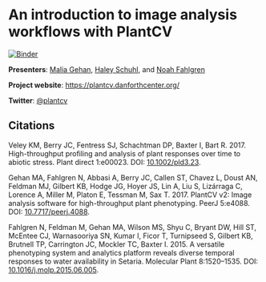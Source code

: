 # An introduction to image analysis workflows with PlantCV

[![Binder](https://mybinder.org/badge_logo.svg)](https://mybinder.org/v2/gh/phenome-force/PlantCV-workshop.git/main)

**Presenters**: [Malia Gehan](https://www.danforthcenter.org/our-work/principal-investigators/malia-gehan/),
[Haley Schuhl](https://twitter.com/HaleySchuhl),
and [Noah Fahlgren](https://www.danforthcenter.org/our-work/principal-investigators/noah-fahlgren/)

**Project website**: https://plantcv.danforthcenter.org/

**Twitter**: [@plantcv](https://twitter.com/plantcv)

## Citations
Veley KM, Berry JC, Fentress SJ, Schachtman DP, Baxter I, Bart R. 2017. High-throughput profiling and analysis of plant responses over time to abiotic stress. Plant direct 1:e00023. DOI: [10.1002/pld3.23](https://doi.org/10.1002/pld3.23).

Gehan MA, Fahlgren N, Abbasi A, Berry JC, Callen ST, Chavez L, Doust AN, Feldman MJ, Gilbert KB, Hodge JG, Hoyer JS, Lin A, Liu S, Lizárraga C, Lorence A, Miller M, Platon E, Tessman M, Sax T. 2017. PlantCV v2: Image analysis software for high-throughput plant phenotyping. PeerJ 5:e4088. DOI: [10.7717/peerj.4088](https://doi.org/10.7717/peerj.4088).

Fahlgren N, Feldman M, Gehan MA, Wilson MS, Shyu C, Bryant DW, Hill ST, McEntee CJ, Warnasooriya SN, Kumar I, Ficor T, Turnipseed S, Gilbert KB, Brutnell TP, Carrington JC, Mockler TC, Baxter I. 2015. A versatile phenotyping system and analytics platform reveals diverse temporal responses to water availability in Setaria. Molecular Plant 8:1520–1535. DOI: [10.1016/j.molp.2015.06.005](https://doi.org/10.1016/j.molp.2015.06.005).
